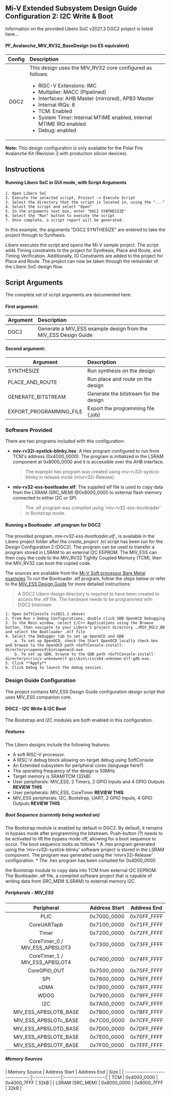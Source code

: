 ## Mi-V Extended Subsystem Design Guide Configuration 2: I2C Write & Boot
Information on the provided Libero SoC v2021.3 DGC2 project is listed here...

#### PF_Avalanche_MIV_RV32_BaseDesign (no ES equivalent)

| Config  | Description|
| :------:|:----------------------------------------|
| DGC2    | This design uses the MIV_RV32 core configured as follows: <ul><li>RISC-V Extensions: IMC</li><li>Multiplier: MACC (Pipelined)</li><li>Interfaces: AHB Master (mirrored), APB3 Master</li><li>Internal IRQs: 6</li><li>TCM: Enabled</li><li>System Timer: Internal MTIME enabled, Internal MTIME IRQ enabled</li><li>Debug: enabled</li></ul>|

**Note:** This design configuration is only available for the  Polar Fire Avalanche Kit (Revision 3 with production silicon devices). 

## <a name="quick"></a> Instructions

#### Running Libero SoC in GUI mode, with Script Arguments
    1. Open Libero SoC
    2. Execute the selected script, Project -> Execute Script
    3. Select the directory that the script is located in, using the "..."
    4. Select the script and select "Open"
    5. In the arguments text box, enter "DGC2 SYNTHESIZE"
    6. Select the "Run" button to execute the script
    7. Once complete, a script report will be generated.

In this example, the arguments "DGC2 SYNTHESIZE" are entered to take the project through to Synthesis.

Libero executes the script and opens the Mi-V sample project. The script adds Timing constraints to the project for Synthesis, Place and Route, and Timing Verification. Additionally, IO Constraints are added to the project for Place and Route. The project can now be taken through the remainder of the Libero SoC design flow.

## <a name="Script arguments"></a> Script Arguments
The complete set of script arguments are documented here.

#### First argument:
| Argument                  |  Description   |
| ------------------------- |:---------------|
| DGC2                      | Generate a MIV_ESS example design from the MIV_ESS Design Guide  |

#### Second argument:
| Argument                  |  Description   |
| ------------------------- |:---------------|
| SYNTHESIZE                | Run synthesis on the design  |
| PLACE_AND_ROUTE           | Run place and route on the design  |
| GENERATE_BITSTREAM        | Generate the bitstream for the design|
| EXPORT_PROGRAMMING_FILE   | Export the programming file (.job) |


### Software Provided
There are two programs included with this configuration:
* **miv-rv32i-systick-blinky.hex**: A Hex program configured to run from TCM's address (0x4000_0000). The program is initialized in the LSRAM component at 0x8000_0000 and it is accessible over the AHB interface.
    > The example hex program was created using  miv-rv32i-systick-blinky in release mode (mivrv32i-Release).
* **miv-rv32-ess-bootloader.elf**: The supplied elf file is used to copy data from the LSRAM (SRC_MEM) @0x8000_0000 to external flash memory connected to either  I2C or SPI.
    > The .elf program was compiled using 'miv-rv32-ess-bootloader' in Bootstrap mode.


#### Running a Bootloader .elf program for DGC2
The provided program, *miv-rv32-ess-bootloader.elf* , is available in the Libero project folder after the *create_project* .tcl script has been run for the Design Configuration 2 (DGC2). The program can be used to transfer a program stored in LSRAM to an external I2C EEPROM. The MIV_ESS can then copy the code to the MIV_RV32 Tightly Coupled Memory (TCM), then the MIV_RV32 can boot the copied code.

The sources are available from the [Mi-V Soft processor Bare Metal examples](www.link.link)
To run the Bootloader .elf program, follow the steps below or refer to the [MIV_ESS Design Guide](www.link.link) for more detailed instructions:
> A DGC2 Libero design directory is required to have been created to access the .elf file. The hardware needs to be programmed with DGC2 bitstream

    1. Open SoftConsole (v2021.1 above)
    2. From Run > Debug Configurations, double click GDB OpenOCD Debugging
    3. In the Main window, select C/C++ Applications using the Browse button, then navigate to your Libero's project directory ./MIV_DGC2_BD and select the Bootloader .elf file
    4. Select the Debugger tab to set up OpenOCD and GDB
        a. To set up OpenOCD, check the Start OpenOCD locally check box and browse to the OpenOCD path <SoftConsole-install-directory>\openocd\bin\openocd.exe
        b. To set up GDB, browse to the GDB path <SoftConsole-install-directory>\riscv-unknownelf-gcc\bin\riscv64-unknown-elf-gdb.exe.
    5. Click **Apply**
    6. Click Debug to launch the debug session. 

    
### Design Guide Configuration
The project contains MIV_ESS Design Guide configuration design script that uses MIV_ESS companion core.

#### DGC2 - I2C Write & I2C Boot
The Bootstrap and I2C modules are both enabled in this configuration.

##### Features
The Libero designs include the following features:
* A soft RISC-V processor.
* A RISC-V debug block allowing on-target debug using SoftConsole
* An Extended subsystem for peripheral cores (language here?)
* The operating frequency of the design is 50MHz
* Target memory is SRAM/TCM (32kB)
* User peripherals: MIV_ESS, 2 Timers, 2 GPIO Inputs and 4 GPIO Outputs **REVIEW THIS** 
* User peripherals: MIV_ESS, CoreTimer **REVIEW THIS** 
* MIV_ESS peripherals: I2C, Bootstrap, UART, 2 GPIO Inputs, 4 GPIO Outputs **REVIEW THIS** 

##### Boot Sequence (currently being worked on)
The Bootstrap module is enabled by default in DGC2. By default, it remains in bypass mode after programming the bitstream. Push-button (?) needs to be activated to lift the bypass mode off, allowing for a boot sequence to occur. The boot sequence looks as follows
    * A .hex program generated using the 'miv-rv32i-systick-blinky' software project is stored in the LSRAM component. The program was generated using the 'mivrv32i-Release' configuration.
    * The .hex program has been compiled for 0x4000_0000 

the Bootstrap module to copy data into TCM from external I2C EEPROM. The Bootloader .elf file, a compiled software project that is capable of writing data from SRC_MEM (LSRAM) to external memory I2C. 

##### Peripherals - MIV_ESS

| Peripheral                       | Address Start | Address End    |
| :------------------------------: |:-------------:|:--------------:|
| PLIC                             | 0x7000_0000   | 0x70FF_FFFF    |
| CoreUARTapb                      | 0x7100_0000   | 0x71FF_FFFF    |
| Timer                            | 0x7200_0000   | 0x72FF_FFFF    |
| CoreTimer_0 / MIV_ESS_APBSLOT3   | 0x7300_0000   | 0x73FF_FFFF    |
| CoreTimer_1 / MIV_ESS_APBSLOT4   | 0x7400_0000   | 0x74FF_FFFF    |
| CoreGPIO_OUT                     | 0x7500_0000   | 0x75FF_FFFF    |
| SPI                              | 0x7600_0000   | 0x76FF_FFFF    |
| uDMA                             | 0x7800_0000   | 0x78FF_FFFF    |
| WDOG                             | 0x7900_0000   | 0x79FF_FFFF    |
| I2C                              | 0x7A00_0000   | 0x7AFF_FFFF    |
| MIV_ESS_APBSLOTB_BASE            | 0x7B00_0000   | 0x7BFF_FFFF    |
| MIV_ESS_APBSLOTc_BASE            | 0x7C00_0000   | 0x7CFF_FFFF    |
| MIV_ESS_APBSLOTD_BASE            | 0x7D00_0000   | 0x7DFF_FFFF    |
| MIV_ESS_APBSLOTE_BASE            | 0x7E00_0000   | 0x7EFF_FFFF    |
| MIV_ESS_APBSLOTF_BASE            | 0x7F00_0000   | 0x7FFF_FFFF    |
    
##### Memory Sources
    
| Memory Source                    | Address Start | Address End | Size   |
| :------------------------------: |:-------------:|:--------------------:|
| TCM                              | 0x4000_0000   | 0x4000_7FFF | 32kB   | 
| LSRAM (SRC_MEM)                  | 0x8000_0000   | 0x8000_7FFF | 32kB   |


